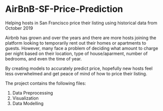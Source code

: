 # AirBnB-SF-Price-Prediction
Helping hosts in San Francisco price their listing using historical data from October 2019 

Airbnb has grown and over the years and there are more hosts joining the platform looking to temporarily rent out their homes or apartments to guests. However, many face a problem of deciding what amount to charge per night based on their location, type of house/aparment, number of bedrooms, and even the time of year.

By creating models to accurately predict price, hopefully new hosts feel less overwhelmed and get peace of mind of how to price their listing.

The project contains the following files:
1. Data Preprocessing 
2. Visualization 
3. Data Modelling
